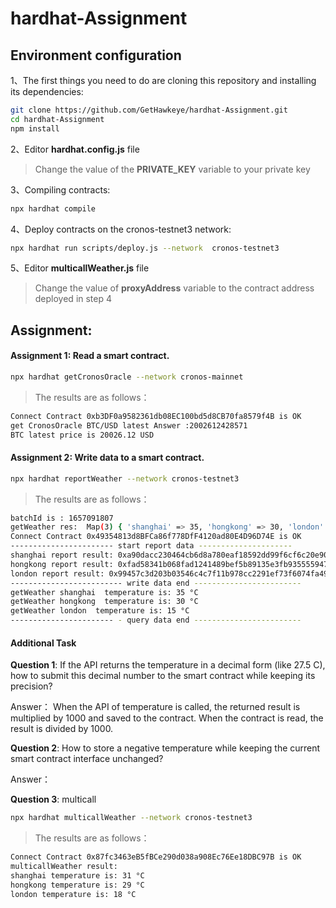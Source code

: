 # hardhat-Assignment


## Environment configuration
1、The first things you need to do are cloning this repository and installing its
dependencies:

```sh
git clone https://github.com/GetHawkeye/hardhat-Assignment.git
cd hardhat-Assignment
npm install
```
2、Editor **hardhat.config.js** file

> Change the value of the **PRIVATE_KEY** variable to your private key

3、Compiling contracts:
```sh
npx hardhat compile
```

4、Deploy contracts on the cronos-testnet3 network:
```sh
npx hardhat run scripts/deploy.js --network  cronos-testnet3
```

5、Editor **multicallWeather.js** file

> Change the value of  **proxyAddress** variable to the contract address deployed in step 4

## Assignment:

#### Assignment 1: Read a smart contract.
```sh
npx hardhat getCronosOracle --network cronos-mainnet
```
> The results are as follows：
```sh
Connect Contract 0xb3DF0a9582361db08EC100bd5d8CB70fa8579f4B is OK
get CronosOracle BTC/USD latest Answer :2002612428571
BTC latest price is 20026.12 USD
```

#### Assignment 2: Write data to a smart contract.
```sh
npx hardhat reportWeather --network cronos-testnet3
```
> The results are as follows：
```sh
batchId is : 1657091807
getWeather res:  Map(3) { 'shanghai' => 35, 'hongkong' => 30, 'london' => 15 }
Connect Contract 0x49354813d8BFCa86f778DfF4120ad80E4D96D74E is OK
----------------------- start report data ---------------------
shanghai report result: 0xa90dacc230464cb6d8a780eaf18592dd99f6cf6c20e9060f63cd6885f55545d9
hongkong report result: 0xfad58341b068fad1241489bef5b89135e3fb935555947af58815dd3920eb8a42
london report result: 0x99457c3d203b03546c4c7f11b978cc2291ef73f6074fa497e8ee282ef07a2c9c
------------------------- write data end ------------------------
getWeather shanghai  temperature is: 35 °C
getWeather hongkong  temperature is: 30 °C
getWeather london  temperature is: 15 °C
----------------------- - query data end ------------------------
```
#### Additional Task

**Question 1**: If the API returns the temperature in a decimal form (like 27.5 C),
    how to submit this decimal number to the smart contract while keeping its precision?

Answer：
When the API of temperature is called, the returned result is multiplied by 1000 and saved to the contract.
When the contract is read, the result is divided by 1000.

**Question 2**: How to store a negative temperature while keeping the current smart contract interface unchanged?

Answer：


**Question 3**: multicall
```sh
npx hardhat multicallWeather --network cronos-testnet3

```
> The results are as follows：
```sh
Connect Contract 0x87fc3463eB5fBCe290d038a908Ec76Ee18DBC97B is OK
multicallWeather result:
shanghai temperature is: 31 °C
hongkong temperature is: 29 °C
london temperature is: 18 °C
```

